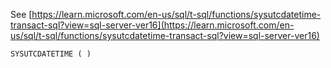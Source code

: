 See [https://learn.microsoft.com/en-us/sql/t-sql/functions/sysutcdatetime-transact-sql?view=sql-server-ver16](https://learn.microsoft.com/en-us/sql/t-sql/functions/sysutcdatetime-transact-sql?view=sql-server-ver16)
```
SYSUTCDATETIME ( )
```
